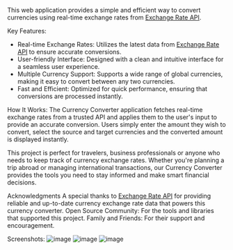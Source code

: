 This web application provides a simple and efficient way to convert currencies using real-time exchange rates from [Exchange Rate API](https://www.exchangerate-api.com/).

Key Features:
- Real-time Exchange Rates: Utilizes the latest data from [Exchange Rate API](https://www.exchangerate-api.com/) to ensure accurate conversions.
- User-friendly Interface: Designed with a clean and intuitive interface for a seamless user experience.
- Multiple Currency Support: Supports a wide range of global currencies, making it easy to convert between any two currencies.
- Fast and Efficient: Optimized for quick performance, ensuring that conversions are processed instantly.
  
How It Works:
The Currency Converter application fetches real-time exchange rates from a trusted API and applies them to the user's input to provide an accurate conversion. Users simply enter the amount they wish to convert, select the source and target currencies and the converted amount is displayed instantly.

This project is perfect for travelers, business professionals or anyone who needs to keep track of currency exchange rates. Whether you're planning a trip abroad or managing international transactions, our Currency Converter provides the tools you need to stay informed and make smart financial decisions.

Acknowledgments
A special thanks to [Exchange Rate API](https://www.exchangerate-api.com/) for providing reliable and up-to-date currency exchange rate data that powers this currency converter.
Open Source Community: For the tools and libraries that supported this project.
Family and Friends: For their support and encouragement.

Screenshots:
![image](https://github.com/Muz5aina/CurrencyConverterWeb/assets/140427941/372771cb-273c-45ee-89c1-6be894af885b)
![image](https://github.com/Muz5aina/CurrencyConverterWeb/assets/140427941/5a6344b9-1dba-43a7-ae50-a4718788a4e4)
![image](https://github.com/Muz5aina/CurrencyConverterWeb/assets/140427941/3709dba0-ac9a-4700-9c7d-d18c1ab35bd3)
